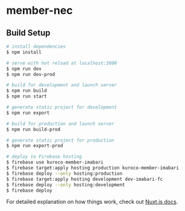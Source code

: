# member-nec

## Build Setup

```bash
# install dependencies
$ npm install

# serve with hot reload at localhost:3000
$ npm run dev
$ npm run dev-prod

# build for development and launch server
$ npm run build
$ npm run start

# generate static project for development
$ npm run export

# build for production and launch server
$ npm run build-prod

# generate static project for production
$ npm run export-prod

# deploy to Firebase hosting
$ firebase use kuroco-member-imabari
$ firebase target:apply hosting production kuroco-member-imabari
$ firebase deploy --only hosting:production
$ firebase target:apply hosting development dev-imabari-fc
$ firebase deploy --only hosting:development
$ firebase deploy
```

For detailed explanation on how things work, check out [Nuxt.js docs](https://nuxtjs.org).
